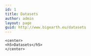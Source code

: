 ```yaml
---
id: 1
title: Datasets
author: admin
layout: page
guid: http://www.bigearth.eu/datasets
---
```


	<center>
	<h5>Datasets</h5>
	</center>